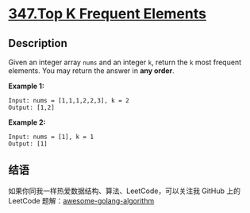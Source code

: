 # [347.Top K Frequent Elements][title]

## Description
Given an integer array `nums` and an integer `k`, return the `k` most frequent elements. You may return the answer in **any order**.

**Example 1:**

```
Input: nums = [1,1,1,2,2,3], k = 2
Output: [1,2]
```

**Example 2:**

```
Input: nums = [1], k = 1
Output: [1]
```

## 结语

如果你同我一样热爱数据结构、算法、LeetCode，可以关注我 GitHub 上的 LeetCode 题解：[awesome-golang-algorithm][me]

[title]: https://leetcode.com/problems/top-k-frequent-elements/
[me]: https://github.com/kylesliu/awesome-golang-algorithm
